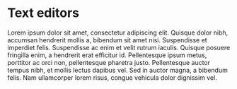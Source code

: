 # Text editors

Lorem ipsum dolor sit amet, consectetur adipiscing elit. Quisque dolor nibh, accumsan hendrerit mollis a, bibendum sit amet nisi. Suspendisse et imperdiet felis. Suspendisse ac enim et velit rutrum iaculis. Quisque posuere fringilla enim, a hendrerit erat efficitur id. Pellentesque ipsum metus, porttitor ac orci non, pellentesque pharetra justo. Pellentesque auctor tempus nibh, et mollis lectus dapibus vel. Sed in auctor magna, a bibendum felis. Nam ullamcorper lorem risus, congue vehicula dolor dignissim vel.